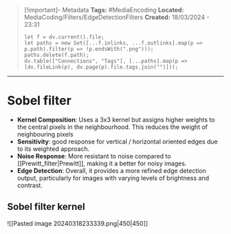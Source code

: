 > [!important]- Metadata
> **Tags:** #MediaEncoding 
> **Located:** MediaCoding/Filters/EdgeDetectionFilters
> **Created:** 18/03/2024 - 23:31
> ```dataviewjs
> let f = dv.current().file;
> let paths = new Set([...f.inlinks, ...f.outlinks].map(p => p.path).filter(p => !p.endsWith(".png")));
> paths.delete(f.path);
> dv.table(["Connections", "Tags"], [...paths].map(p => [dv.fileLink(p), dv.page(p).file.tags.join("")]));
> ```

___
# Sobel filter
- **Kernel Composition**: Uses a 3x3 kernel but assigns higher weights to the central pixels in the neighbourhood. This reduces the weight of neighbouring pixels
- **Sensitivity**: good response for vertical / horizontal oriented edges due to its weighted approach.
- **Noise Response**: More resistant to noise compared to [[Prewitt_filter|Prewitt]], making it a better for noisy images.
- **Edge Detection**: Overall, it provides a more refined edge detection output, particularly for images with varying levels of brightness and contrast.

## Sobel filter kernel
![[Pasted image 20240318233339.png|450|450]]
